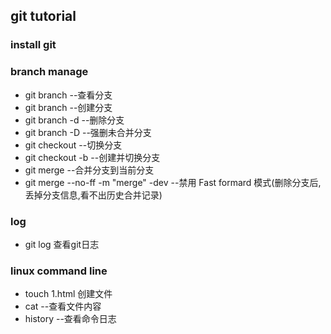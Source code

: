 ## git tutorial

### install git

### branch manage
   * git branch --查看分支
   * git branch <name>  --创建分支
   * git branch -d <name>  --删除分支
   * git branch -D <name>  --强删未合并分支
   * git checkout <name>  --切换分支
   * git checkout -b <name>  --创建并切换分支
   * git merge <name>  --合并分支到当前分支
   * git merge <name>  --no-ff -m "merge" -dev
         --禁用 Fast formard 模式(删除分支后,丢掉分支信息,看不出历史合并记录)    

###  log
   * git log 查看git日志 
    
   
### linux command line
   * touch 1.html  创建文件
   * cat <files>  --查看文件内容
   * history  --查看命令日志
    
        
